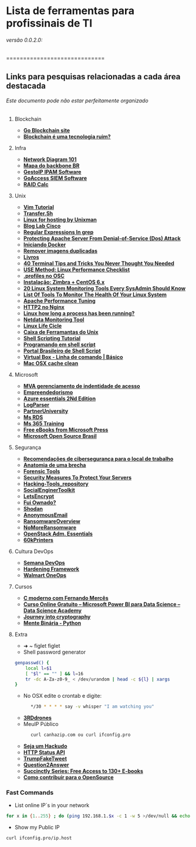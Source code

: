 # Lista de ferramentas para profissinais de TI  
###### versão 0.0.2.0: 
=============================

## Links para pesquisas relacionadas a cada área destacada
###### Este documento pode não estar perfeitamente organizado
1.  Blockchain
    * [__Go Blockchain site__](http://goblockchain.io/)
    * [__Blockchain é uma tecnologia ruim?__](https://www.kaspersky.com.br/blog/good-good-blockchain/9830/?utm_source=newsletter&utm_medium=Email&utm_campaign=kd%20weekly%20digest)

2. Infra
    * [__Network Diagram 101__](http://networkdiagram101.com)
    * [__Mapa do backbone BR__](https://memoria.rnp.br/backbone/index.php)
    * [__GestoIP IPAM Software__](https://www.gestioip.net) 
    * [__GoAccess SIEM Software__](https://goaccess.io)
    * [__RAID Calc__](http://www.wolframalpha.com/input/?i=RAID+5+4+disks+a+600gb)

3. Unix
    * [__Vim Tutorial__](https://danielmiessler.com/study/vim/?twitterID=nixCraft)
    * [__Transfer.Sh__](http://transfer.sh/)
    * [__Linux for hosting by Unixman__](http://www.unixmen.com/best-linux-hosting/)
    * [__Blog Lab Cisco__](http://labcisco.blogspot.com.br)
    * [__Regular Expressions In grep__](http://www.cyberciti.biz/faq/grep-regular-expressions/)
    * [__Protecting Apache Server From Denial-of-Service (Dos) Attack__](http://www.unixmen.com/protecting-apache-server-denial-service-dos-attack/)
    * [__Iniciando Docker__](https://www.linux.com/news/getting-started-docker)
    * [__Remover imagens duplicadas__](https://www.linux.com/learn/how-sort-and-remove-duplicate-photos-linux)
    * [__Livros__](http://shop.oreilly.com/category/browse-subjects/system-administration/linux-unix.do)
    * [__40 Terminal Tips and Tricks You Never Thought You Needed__](http://computers.tutsplus.com/tutorials/40-terminal-tips-and-tricks-you-never-thought-you-needed--mac-51192)
    * [__USE Method: Linux Performance Checklist__](http://www.brendangregg.com/USEmethod/use-linux.html)
    * [__.profiles no OSC__](http://computers.tutsplus.com/tutorials/speed-up-your-terminal-workflow-with-command-aliases-and-profile--mac-30515)
    * [__Instalação: Zimbra + CentOS 6.x__](https://wiki.hackstore.com.br/Instalação:_Zimbra_%2B_CentOS_6.x)
    * [__20 Linux System Monitoring Tools Every SysAdmin Should Know__](http://www.cyberciti.biz/tips/top-linux-monitoring-tools.html)
    * [__List Of Tools To Monitor The Health Of Your Linux System__](http://www.unixmen.com/list-tools-monitor-health-linux-system/)
    * [__Apache Performance Tuning__](http://www.unixmen.com/apache-performance-tuning/)
    * [__HTTP2 no Nginx__](https://www.digitalocean.com/community/tutorials/how-to-set-up-nginx-with-http-2-support-on-ubuntu-16-04)
    * [__Linux how long a process has been running?__](http://www.cyberciti.biz/faq/how-to-check-how-long-a-process-has-been-running/)
    * [__Netdata Monitoring Tool__](http://my-netdata.io)
    * [__Linux Life Cicle__](https://linuxlifecycle.com)
    * [__Caixa de Ferramantas do Unix__](https://tocadotux.github.io/unix-toolbox/)
    * [__Shell Scripting Tutorial__](https://www.shellscript.sh/)
    * [__Programando em shell script__](http://www.devin.com.br/shell_script/)
    * [__Portal Brasileiro de Shell Script__](http://aurelio.net/shell/)
    * [__Virtual Box - Linha de comando | Básico__](https://cegohub.github.io/2016/07/24/Virtual-Box-via-linha-de-comando-o-basico.html)
    * [__Mac OSX cache clean__](https://github.com/cegohub/osx_cache_clean)

4. Microsoft 
    * [__MVA gerenciamento de indentidade de acesso__](https://mva.microsoft.com/training-topics/gerenciamento-acesso-dentidade#!lang=1033)
    * [__Empreendedorismo__](https://technet.microsoft.com/pt-br/dn801072)
    * [__Azure essentials 2Nd Edition__](https://blogs.msdn.microsoft.com/microsoft_press/2016/09/01/free-ebook-microsoft-azure-essentials-fundamentals-of-azure-second-edition/)
    * [__LogParser__](https://www.microsoft.com/en-us/download/details.aspx?id=24659)
    * [__PartnerUniversity__](https://partneruniversity.microsoft.com)
    * [__Ms RDS__](http://www.wenzcursos.com.br/courses/take/remote-desktop-services-windows-server-2016/)
    * [__Ms 365 Training__](https://m365.learnondemand.net/)
    * [__Free eBooks from Microsoft Press__](https://mva.microsoft.com/ebooks)
    * [__Microsoft Open Source Brasil__](https://www.microsofttech.com.br/area/open-source/)

5. Segurança
    * [__Recomendações de cibersegurança para o local de trabalho__](http://www.securityhacker.org/blog/2016/02/07/recomendacoes-de-ciberseguranca-para-o-local-de-trabalho)
    * [__Anatomia de uma brecha__](https://blog.rackspace.com/pt/a-anatomia-de-uma-brecha-licoes-para-reforcar-a-seguranca-de-ti?cm_mmc=security-_-syndication-_-outbrain-_-latam2016)
    * [__Forensic Tools__](http://www.hackersonlineclub.com/forensic-tools/)
    * [__Security Measures To Protect Your Servers__](http://www.unixmen.com/security-measures-protect-servers/)
    * [__Hacking-Tools_repository__](http://gexos.github.io/Hacking-Tools-Repository/)
    * [__SocialEnginerToolkit__](https://www.trustedsec.com/social-engineer-toolkit/)
    * [__LetsEncrypt__](https://letsencrypt.org)
    * [__Fui Ownado?__](https://haveibeenpwned.com)
    * [__Shodan__](https://www.shodan.io)
    * [__AnonymousEmail__](https://anonymousemail.me/) 
    * [__RansomwareOverview__](https://docs.google.com/spreadsheets/d/1TWS238xacAto-fLKh1n5uTsdijWdCEsGIM0Y0Hvmc5g/pubhtml)
    * [__NoMoreRansomware__](https://www.nomoreransom.org/decryption-tools.html)
    * [__OpenStack Adm. Essentials__](https://www.linux.com/blog/learn/chapter/OpenStack/essentials-openstack-administration-part-6-installing-devstack-lab)
    * [__60kPrinters__](https://kur0sec.org/print)

6. Cultura DevOps
    * [__Semana DevOps__](http://www.semanadevops.com.br)
    * [__Hardening Framework__](http://dev-sec.io/)
    * [__Walmart OneOps__](http://oneops.com/index.html)

7. Cursos 
    * [__C moderno com Fernando Mercês__](https://www.youtube.com/playlist?list=PLIfZMtpPYFP5qaS2RFQxcNVkmJLGQwyKE)
    * [__Curso Online Gratuito – Microsoft Power BI para Data Science – Data Science Academy__](http://datascienceacademy.com.br/blog/curso-online-gratuito-microsoft-power-bi-para-data-science/)
    * [__Journey into cryptography__](https://www.khanacademy.org/computing/computer-science/cryptography)
    * [__Mente Binária - Python__](https://www.youtube.com/watch?v=esW-3ZfatyM&list=PLIfZMtpPYFP4seAqp3K96-PPVFCgX6Zlg)

8. Extra
    * ➜  ~ figlet figlet
    * Shell password generator 
    ```bash
    genpasswd() {
        local l=$1
        [ "$l" == "" ] && l=16
        tr -dc A-Za-z0-9_ < /dev/urandom | head -c ${l} | xargs
    }
    ```
    * No OSX edite o crontab e digite: 
    ```sh
          */30 * * * * say -v whisper "I am watching you"
    ``` 
    * [__3RDdrones__](https://3dr.com)
    * MeuIP Público
    ```bash
          curl canhazip.com ou curl ifconfig.pro  
    ```      
    * [__Seja um Hackudo__](http://geektyper.com/)
    * [__HTTP Status API__](https://http.cat)
    * [__TrumpFakeTweet__](http://faketrumptweet.com/)
    * [__Question2Answer__](http://www.question2answer.org/sites.php)
    * [__Succinctly Series: Free Access to 130+ E-books__](https://www.syncfusion.com/ebooks)
    * [__Como contribuir para o OpenSource__](https://willianjusten.com.br/guia-como-contribuir-em-open-source/)

### Fast Commands

- List online IP´s in your network
```bash
for x in {1..255} ; do (ping 192.168.1.$x -c 1 -w 5 >/dev/null && echo 192.168.1.$x &) ; done
```

- Show my Public IP 
```bash
curl ifconfig.pro/ip.host
```
